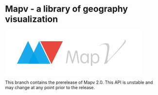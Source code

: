 # Mapv - a library of geography visualization

<a href="http://echarts.baidu.com">
    <img style="vertical-align: top;" src="./asset/logo.png?raw=true" alt="logo">
</a>

This branch contains the prerelease of Mapv 2.0. This API is unstable and may change at any point prior to the release.

